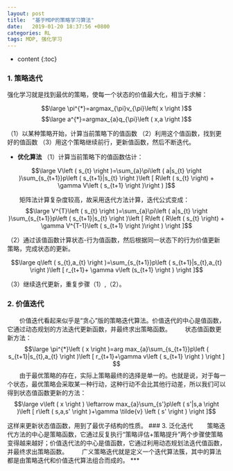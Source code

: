 ```yaml
---
layout: post
title:  "基于MDP的策略学习算法"
date:   2019-01-20 18:37:56 +0800
categories: RL
tags: MDP, 强化学习
---
```


* content
{:toc}

<!-- <script type="text/javascript" async src="https://cdn.mathjax.org/mathjax/latest/MathJax.js?config=TeX-MML-AM_CHTML"> </script> -->

### 1. 策略迭代
强化学习就是找到最优的策略，使每一个状态的价值最大化，相当于求解：

$$\large \pi^{*}=argmax_{\pi}v_{\pi}\left( x \right )$$
$$\large a^{*}=argmax_{a}q_{\pi}\left ( x,a \right )$$

（1）以某种策略开始，计算当前策略下的值函数
（2）利用这个值函数，找到更好的值函数
（3）用这个策略继续前行，更新值函数，然后不断迭代。
- **优化算法**
（1）计算当前策略下的值函数估计：

$$\large V\left ( s_{t} \right )=\sum_{a}\pi\left ( a|s_{t} \right )\sum_{s_{t+1}}p\left ( s_{t+1}|s_{t} \right )\left [ R\left (  s_{t}  \right) + \gamma V\left ( s_{t+1} \right )\right ) ]$$

　　矩阵法计算复杂度较高，故采用迭代方法计算，迭代公式变成：
　　
$$\large V^{T}\left ( s_{t} \right )=\sum_{a}\pi\left ( a|s_{t} \right )\sum_{s_{t+1}}p\left ( s_{t+1}|s_{t} \right )\left [ R\left (  R\left (  s_{t}  \right) + \gamma V^{T-1}\left ( s_{t+1} \right )\right  ) \right ]$$

（2）通过该值函数计算状态-行为值函数，然后根据同一状态下的行为价值更新策略，完成状态的更新。

$$\large q\left ( s_{t},a_{t} \right )=\sum_{s_{t+1}}p\left ( s_{t+1}|s_{t},a_{t} \right )\left [ r_{t+1}+ \gamma v\left (s_{t+1}  \right ) \right ]$$

（3）继续迭代更新，重复步骤（1）,（2）。

### 2. 价值迭代
　　价值迭代看起来似乎是“贪心”版的策略迭代算法。价值迭代的中心是值函数，它通过动态规划的方法迭代更新函数，并最终求出策略函数。
　　状态值函数更新方法：
$$\large \pi^{*}\left ( x \right )=arg max_{a}\sum_{s_{t+1}}p\left ( s_{t+1}|s_{t},a_{t} \right )\left [ r_{t+1}+\gamma v\left ( s_{t+1} \right ) \right ] $$
　　由于最优策略的存在，实际上策略最终的选择是单一的。也就是说，对于每一个状态，最优策略会采取某一种行动，这种行动不会比其他行动差，所以我们可以得到状态值函数更新的方法：
$$\large v\left ( x \right ) \leftarrow  max_{a}\sum_{s'}p\left ( s'|s,a \right )\left [ r\left ( s,a,s' \right )+\gamma \tilde{v} \left ( s' \right ) \right ]$$
<div STYLE="page-break-after: always;"></div>
这样来更新状态值函数，用到了最优子结构的性质。
### 3. 泛化迭代
　　策略迭代方法的中心是策略函数，它通过反复执行“策略评估+策略提升”两个步骤使策略变得越来越好；价值迭代法的中心是值函数，它通过利用动态规划法迭代值函数，并最终求出策略函数。
　　广义策略迭代就是定义一个迭代算法簇，其中的算法都是由策略迭代和价值迭代算法组合而成的。
***
